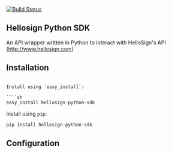 [![Build Status](https://travis-ci.org/minhdanh/hellosign-python-sdk.png?branch=master)](https://travis-ci.org/minhdanh/hellosign-python-sdk)

Hellosign Python SDK
-------------------

An API wrapper written in Python to interact with HelloSign's API (http://www.hellosign.com)

## Installation
````shell

Install using `easy_install`:

````sh
easy_install hellosign-python-sdk
````

Install using `pip`:

````sh
pip install hellosign-python-sdk
````

## Configuration